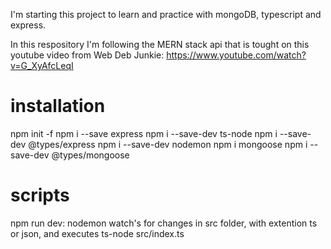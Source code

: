 I'm starting this project to learn and practice with mongoDB, typescript and express.

In this respository I'm following the MERN stack api that is tought on this youtube video from Web Deb Junkie: https://www.youtube.com/watch?v=G_XyAfcLeqI

# installation

npm init -f
npm i --save express
npm i --save-dev ts-node
npm i --save-dev @types/express
npm i --save-dev nodemon
npm i mongoose
npm i --save-dev @types/mongoose

# scripts

npm run dev: nodemon watch's for changes in src folder, with extention ts or json, and executes ts-node src/index.ts
